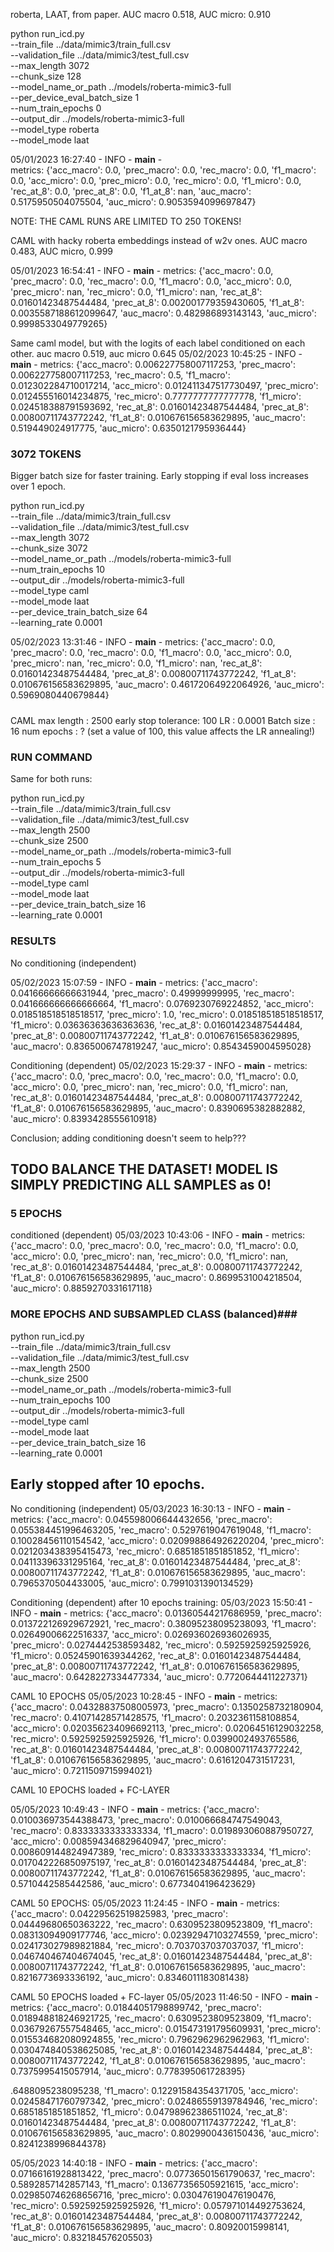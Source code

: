 roberta, LAAT, from paper.
AUC macro 0.518, AUC micro: 0.910

python run_icd.py \
    --train_file ../data/mimic3/train_full.csv \
    --validation_file ../data/mimic3/test_full.csv \
    --max_length 3072 \
    --chunk_size 128 \
    --model_name_or_path ../models/roberta-mimic3-full \
    --per_device_eval_batch_size 1 \
    --num_train_epochs 0 \
    --output_dir ../models/roberta-mimic3-full \
    --model_type roberta \
    --model_mode laat

05/01/2023 16:27:40 - INFO - __main__ -  
metrics: {'acc_macro': 0.0, 'prec_macro': 0.0, 'rec_macro': 0.0, 'f1_macro': 0.0, 'acc_micro': 0.0, 'prec_micro': 0.0, 'rec_micro': 0.0, 'f1_micro': 0.0, 'rec_at_8': 0.0, 'prec_at_8': 0.0, 'f1_at_8': nan, 'auc_macro': 0.5175950504075504, 'auc_micro': 0.9053594099697847}


NOTE: THE CAML RUNS ARE LIMITED TO 250 TOKENS!

CAML with hacky roberta embeddings instead of w2v ones.
AUC macro 0.483, AUC micro, 0.999

05/01/2023 16:54:41 - INFO - __main__ -   metrics: {'acc_macro': 0.0, 'prec_macro': 0.0, 'rec_macro': 0.0, 'f1_macro': 0.0, 'acc_micro': 0.0, 'prec_micro': nan, 'rec_micro': 0.0, 'f1_micro': nan, 'rec_at_8': 0.01601423487544484, 'prec_at_8': 0.002001779359430605, 'f1_at_8': 0.0035587188612099647, 'auc_macro': 0.482986893143143, 'auc_micro': 0.9998533049779265}


Same caml model, but with the logits of each label conditioned on each other.
auc macro 0.519, auc micro 0.645
05/02/2023 10:45:25 - INFO - __main__ -   metrics: {'acc_macro': 0.006227758007117253, 'prec_macro': 0.006227758007117253, 'rec_macro': 0.5, 'f1_macro': 0.012302284710017214, 'acc_micro': 0.012411347517730497, 'prec_micro': 0.012455516014234875, 'rec_micro': 0.7777777777777778, 'f1_micro': 0.024518388791593692, 'rec_at_8': 0.01601423487544484, 'prec_at_8': 0.00800711743772242, 'f1_at_8': 0.010676156583629895, 'auc_macro': 0.519449024917775, 'auc_micro': 0.6350121795936444}

### 3072 TOKENS ###
Bigger batch size for faster training.
Early stopping if eval loss increases over 1 epoch.

python run_icd.py \
    --train_file ../data/mimic3/train_full.csv \
    --validation_file ../data/mimic3/test_full.csv \
    --max_length 3072 \
    --chunk_size 3072 \
    --model_name_or_path ../models/roberta-mimic3-full \
    --num_train_epochs 10 \
    --output_dir ../models/roberta-mimic3-full \
    --model_type caml \
    --model_mode laat \
    --per_device_train_batch_size 64 \
    --learning_rate 0.0001

05/02/2023 13:31:46 - INFO - __main__ -   metrics: {'acc_macro': 0.0, 'prec_macro': 0.0, 'rec_macro': 0.0, 'f1_macro': 0.0, 'acc_micro': 0.0, 'prec_micro': nan, 'rec_micro': 0.0, 'f1_micro': nan, 'rec_at_8': 0.01601423487544484, 'prec_at_8': 0.00800711743772242, 'f1_at_8': 0.010676156583629895, 'auc_macro': 0.46172064922064926, 'auc_micro': 0.5969080440679844}


#####
CAML
max length          : 2500
early stop tolerance: 100
LR                  : 0.0001
Batch size          : 16
num epochs          : ? (set a value of 100, this value affects the LR annealing!)
#####

### RUN COMMAND ####
Same for both runs:

python run_icd.py \
    --train_file ../data/mimic3/train_full.csv \
    --validation_file ../data/mimic3/test_full.csv \
    --max_length 2500 \
    --chunk_size 2500 \
    --model_name_or_path ../models/roberta-mimic3-full \
    --num_train_epochs 5 \
    --output_dir ../models/roberta-mimic3-full \
    --model_type caml \
    --model_mode laat \
    --per_device_train_batch_size 16 \
    --learning_rate 0.0001

### RESULTS ###
No conditioning (independent)

05/02/2023 15:07:59 - INFO - __main__ -   metrics: {'acc_macro': 0.04166666666631944, 'prec_macro': 0.49999999995, 'rec_macro': 0.041666666666666664, 'f1_macro': 0.0769230769224852, 'acc_micro': 0.018518518518518517, 'prec_micro': 1.0, 'rec_micro': 0.018518518518518517, 'f1_micro': 0.03636363636363636, 'rec_at_8': 0.01601423487544484, 'prec_at_8': 0.00800711743772242, 'f1_at_8': 0.010676156583629895, 'auc_macro': 0.8365006747819247, 'auc_micro': 0.8543459004595028}

Conditioning    (dependent)
05/02/2023 15:29:37 - INFO - __main__ -   metrics: {'acc_macro': 0.0, 'prec_macro': 0.0, 'rec_macro': 0.0, 'f1_macro': 0.0, 'acc_micro': 0.0, 'prec_micro': nan, 'rec_micro': 0.0, 'f1_micro': nan, 'rec_at_8': 0.01601423487544484, 'prec_at_8': 0.00800711743772242, 'f1_at_8': 0.010676156583629895, 'auc_macro': 0.8390695382882882, 'auc_micro': 0.8393428555610918}

Conclusion; adding conditioning doesn't seem to help???

## TODO BALANCE THE DATASET! MODEL IS SIMPLY PREDICTING ALL SAMPLES as 0!

### 5 EPOCHS ####
conditioned (dependent)
05/03/2023 10:43:06 - INFO - __main__ -   metrics: {'acc_macro': 0.0, 'prec_macro': 0.0, 'rec_macro': 0.0, 'f1_macro': 0.0, 'acc_micro': 0.0, 'prec_micro': nan, 'rec_micro': 0.0, 'f1_micro': nan, 'rec_at_8': 0.01601423487544484, 'prec_at_8': 0.00800711743772242, 'f1_at_8': 0.010676156583629895, 'auc_macro': 0.8699531004218504, 'auc_micro': 0.8859270331617118}

### MORE EPOCHS AND SUBSAMPLED CLASS (balanced)###
python run_icd.py \
    --train_file ../data/mimic3/train_full.csv \
    --validation_file ../data/mimic3/test_full.csv \
    --max_length 2500 \
    --chunk_size 2500 \
    --model_name_or_path ../models/roberta-mimic3-full \
    --num_train_epochs 100 \
    --output_dir ../models/roberta-mimic3-full \
    --model_type caml \
    --model_mode laat \
    --per_device_train_batch_size 16 \
    --learning_rate 0.0001

## Early stopped after 10 epochs.

No conditioning (independent)
05/03/2023 16:30:13 - INFO - __main__ -   metrics: {'acc_macro': 0.045598006644432656, 'prec_macro': 0.055384451996463205, 'rec_macro': 0.5297619047619048, 'f1_macro': 0.10028456110154542, 'acc_micro': 0.020998864926220204, 'prec_micro': 0.021203438395415473, 'rec_micro': 0.6851851851851852, 'f1_micro': 0.04113396331295164, 'rec_at_8': 0.01601423487544484, 'prec_at_8': 0.00800711743772242, 'f1_at_8': 0.010676156583629895, 'auc_macro': 0.7965370504433005, 'auc_micro': 0.7991031390134529}

Conditioning    (dependent)
after 10 epochs training:
05/03/2023 15:50:41 - INFO - __main__ -   metrics: {'acc_macro': 0.01360544217686959, 'prec_macro': 0.013722126929672921, 'rec_macro': 0.38095238095238093, 'f1_macro': 0.02649006622516337, 'acc_micro': 0.026936026936026935, 'prec_micro': 0.0274442538593482, 'rec_micro': 0.5925925925925926, 'f1_micro': 0.05245901639344262, 'rec_at_8': 0.01601423487544484, 'prec_at_8': 
0.00800711743772242, 'f1_at_8': 0.010676156583629895, 'auc_macro': 0.6428227334477334, 'auc_micro': 0.7720644411227371}





CAML 10 EPOCHS
05/05/2023 10:28:45 - INFO - __main__ -   metrics: {'acc_macro': 0.04328837508005973, 'prec_macro': 0.1350258732180904, 'rec_macro': 0.41071428571428575, 'f1_macro': 0.2032361158108854, 'acc_micro': 0.020356234096692113, 'prec_micro': 0.02064516129032258, 'rec_micro': 0.5925925925925926, 'f1_micro': 0.0399002493765586, 'rec_at_8': 0.01601423487544484, 'prec_at_8': 0.00800711743772242, 'f1_at_8': 0.010676156583629895, 'auc_macro': 0.6161204731517231, 'auc_micro': 0.7211509715994021}

CAML 10 EPOCHS loaded + FC-LAYER

05/05/2023 10:49:43 - INFO - __main__ -   metrics: {'acc_macro': 0.010036973544388473, 'prec_macro': 0.010066684747549043, 'rec_macro': 0.8333333333333334, 'f1_macro': 0.019893060887950727, 'acc_micro': 0.008594346829640947, 'prec_micro': 0.008609144824947389, 'rec_micro': 0.8333333333333334, 'f1_micro': 
0.017042226850975197, 'rec_at_8': 0.01601423487544484, 'prec_at_8': 0.00800711743772242, 'f1_at_8': 0.010676156583629895, 'auc_macro': 0.5710442585442586, 'auc_micro': 0.6773404196423629}


CAML 50 EPOCHS:
05/05/2023 11:24:45 - INFO - __main__ -   metrics: {'acc_macro': 0.04229562519825983, 'prec_macro': 0.04449680650363222, 'rec_macro': 0.6309523809523809, 'f1_macro': 0.08313094909177746, 'acc_micro': 0.02392947103274559, 'prec_micro': 0.024173027989821884, 'rec_micro': 0.7037037037037037, 'f1_micro': 0.046740467404674045, 'rec_at_8': 0.01601423487544484, 'prec_at_8': 0.00800711743772242, 'f1_at_8': 0.010676156583629895, 'auc_macro': 0.8216773693336192, 'auc_micro': 0.8346011183081438}

CAML 50 EPOCHS loaded + FC-layer
05/05/2023 11:46:50 - INFO - __main__ -   metrics: {'acc_macro': 0.01844051798899742, 'prec_macro': 0.018948818246921725, 'rec_macro': 0.6309523809523809, 'f1_macro': 0.03679267557548465, 'acc_micro': 0.015473191795609931, 'prec_micro': 0.015534682080924855, 'rec_micro': 0.7962962962962963, 'f1_micro': 0.030474840538625085, 'rec_at_8': 0.01601423487544484, 'prec_at_8': 0.00800711743772242, 'f1_at_8': 0.010676156583629895, 'auc_macro': 0.7375995415057914, 'auc_micro': 0.778395061728395}


.6488095238095238, 'f1_macro': 0.12291584354371705, 'acc_micro': 0.02458471760797342, 'prec_micro': 0.02486559139784946, 'rec_micro': 0.6851851851851852, 'f1_micro': 0.04798962386511024, 'rec_at_8': 0.01601423487544484, 'prec_at_8': 0.00800711743772242, 'f1_at_8': 0.010676156583629895, 'auc_macro': 0.8029900436150436, 'auc_micro': 0.8241238996844378}

05/05/2023 14:40:18 - INFO - __main__ -   metrics: {'acc_macro': 0.07166161928813422, 'prec_macro': 0.07736501561790637, 'rec_macro': 0.5892857142857143, 'f1_macro': 0.13677356505921615, 'acc_micro': 0.029850746268656716, 'prec_micro': 0.030476190476190476, 'rec_micro': 0.5925925925925926, 'f1_micro': 0.057971014492753624, 'rec_at_8': 0.01601423487544484, 'prec_at_8': 0.00800711743772242, 'f1_at_8': 0.010676156583629895, 'auc_macro': 0.80920015998141, 'auc_micro': 0.832184576205503}